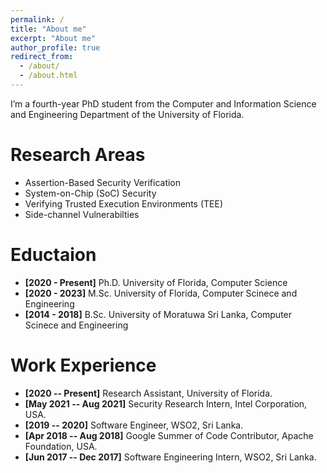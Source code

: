 ```yaml
---
permalink: /
title: "About me"
excerpt: "About me"
author_profile: true
redirect_from: 
  - /about/
  - /about.html
---
```


I’m a fourth-year PhD student from the Computer and Information Science and Engineering Department of the University of Florida. 

Research Areas
======
- Assertion-Based Security Verification
- System-on-Chip (SoC) Security 
- Verifying Trusted Execution Environments (TEE)
- Side-channel Vulnerabilties

Eductaion
======
- **[2020 - Present]** Ph.D. University of Florida, Computer Science
- **[2020 - 2023]** M.Sc. University of Florida, Computer Scinece and Engineering
- **[2014 - 2018]** B.Sc. University of Moratuwa Sri Lanka, Computer Scinece and Engineering

Work Experience
======
- **[2020 -- Present]** Research Assistant, University of Florida.
- **[May 2021 -- Aug 2021]** Security Research Intern, Intel Corporation, USA.
- **[2019 -- 2020]** Software Engineer, WSO2, Sri Lanka.
- **[Apr 2018 -- Aug 2018]** Google Summer of Code Contributor, Apache Foundation, USA.
- **[Jun 2017 -- Dec 2017]** Software Engineering Intern, WSO2, Sri Lanka.


<!-- News
======
- **[July 2023]** Passed the Ph.D. candidacy examination.
- **[April 2023]** Recieved Gartner group graduate fellowship for outstanding CISE PhD students.
- **[April 2023]** Presented our work on dynmaic refinements of hadrware checkers in Design Automation and Test in Europe (DATE), Belgium.

Recent Publications
======
- **[April 2023]** Our work on Dynamic Refinement of Hardware Assertion Checkers is accepted in DATE.
- **[Nov 2022]** Our work on Speculative Load Forwarding Attack on Modern Processors is accepted in ICCAD.
- **[Oct 2022]** Our work on Automated Generation of Security Assertions for RTL Models is accepted in ACM JETC.
- **[Jan 2022]** Our survey on Assertion-based Hardware Verification is accepted in ACM Computing Surveys (CSUR). -->